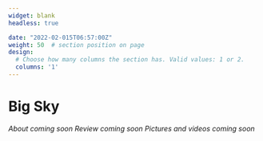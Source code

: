 ```yaml
---
widget: blank
headless: true

date: "2022-02-015T06:57:00Z"
weight: 50  # section position on page
design:
  # Choose how many columns the section has. Valid values: 1 or 2.
  columns: '1'
---
```


# Big Sky
*About coming soon*
*Review coming soon*
*Pictures and videos coming soon*